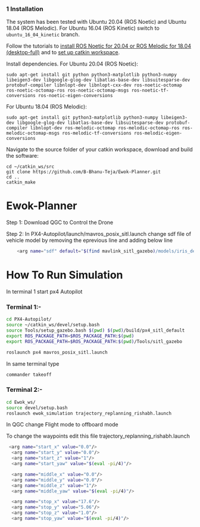 ### 1 Installation

The system has been tested with  Ubuntu 20.04 (ROS Noetic) and Ubuntu 18.04 (ROS Melodic). For Ubuntu 16.04 (ROS Kinetic) switch to `ubuntu_16_04_kinetic` branch.

Follow the tutorials to [install ROS Noetic for 20.04 or ROS Melodic for 18.04 (desktop-full)](http://wiki.ros.org/ROS/Installation) and to [set up catkin workspace](http://wiki.ros.org/ROS/Tutorials/InstallingandConfiguringROSEnvironment).

Install dependencies. For Ubuntu 20.04 (ROS Noetic):
```
sudo apt-get install git python python3-matplotlib python3-numpy libeigen3-dev libgoogle-glog-dev libatlas-base-dev libsuitesparse-dev protobuf-compiler libnlopt-dev libnlopt-cxx-dev ros-noetic-octomap ros-noetic-octomap-ros ros-noetic-octomap-msgs ros-noetic-tf-conversions ros-noetic-eigen-conversions
```
For Ubuntu 18.04 (ROS Melodic):
```
sudo apt-get install git python3-matplotlib python3-numpy libeigen3-dev libgoogle-glog-dev libatlas-base-dev libsuitesparse-dev protobuf-compiler libnlopt-dev ros-melodic-octomap ros-melodic-octomap-ros ros-melodic-octomap-msgs ros-melodic-tf-conversions ros-melodic-eigen-conversions
```

Navigate to the source folder of your catkin workspace, download and build the software:
```
cd ~/catkin_ws/src
git clone https://github.com/B-Bhanu-Teja/Ewok-Planner.git
cd ..
catkin_make
```
# Ewok-Planner
Step 1: Download QGC to Control the Drone

Step 2: In PX4-Autopilot/launch/mavros_posix_sitl.launch
change sdf file of vehicle model by removing the eprevious line and adding below line
```bash
    <arg name="sdf" default="$(find mavlink_sitl_gazebo)/models/iris_depth_camera/iris_depth_camera.sdf"/>

```

# How To Run Simulation
In terminal 1 start px4 Autopilot
### Terminal 1:-
```bash
cd PX4-Autopilot/
source ~/catkin_ws/devel/setup.bash
source Tools/setup_gazebo.bash $(pwd) $(pwd)/build/px4_sitl_default
export ROS_PACKAGE_PATH=$ROS_PACKAGE_PATH:$(pwd)
export ROS_PACKAGE_PATH=$ROS_PACKAGE_PATH:$(pwd)/Tools/sitl_gazebo

roslaunch px4 mavros_posix_sitl.launch
```

In same terminal type
```bash
commander takeoff
```


### Terminal 2:-
```bash
cd Ewok_ws/
source devel/setup.bash
roslaunch ewok_simulation trajectory_replanning_rishabh.launch
```

In QGC
change Flight mode to offboard mode

To change the waypoints edit this file trajectory_replanning_rishabh.launch 

```bash
 <arg name="start_x" value="0.0"/>
  <arg name="start_y" value="0.0"/>
  <arg name="start_z" value="1"/>
  <arg name="start_yaw" value="$(eval -pi/4)"/>

  <arg name="middle_x" value="0.0"/>
  <arg name="middle_y" value="0.0"/>
  <arg name="middle_z" value="1"/>
  <arg name="middle_yaw" value="$(eval -pi/4)"/>

  <arg name="stop_x" value="17.6"/>
  <arg name="stop_y" value="5.06"/>
  <arg name="stop_z" value="1.0"/>
  <arg name="stop_yaw" value="$(eval -pi/4)"/>
```

